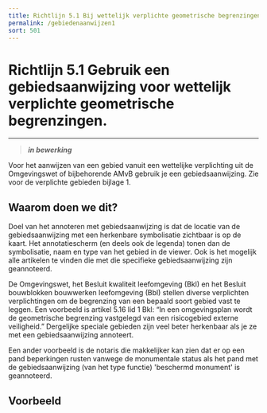 ```yaml
---
title: Richtlijn 5.1 Bij wettelijk verplichte geometrische begrenzingen
permalink: /gebiedenaanwijzen1
sort: 501
---
```


# Richtlijn 5.1 Gebruik een gebiedsaanwijzing voor wettelijk verplichte geometrische begrenzingen.
----------------

> _**in bewerking**_

Voor het aanwijzen van een gebied vanuit een wettelijke verplichting uit de Omgevingswet of bijbehorende AMvB gebruik je een gebiedsaanwijzing. Zie voor de verplichte gebieden bijlage 1.

## Waarom doen we dit?

Doel van het annoteren met gebiedsaanwijzing is dat de locatie van de gebiedsaanwijzing met een herkenbare symbolisatie zichtbaar is op de kaart. Het annotatiescherm (en deels ook de legenda) tonen dan de symbolisatie, naam en type van het gebied in de viewer. Ook is het mogelijk alle artikelen te vinden die met die specifieke gebiedsaanwijzing zijn geannoteerd. 

De Omgevingswet, het Besluit kwaliteit leefomgeving (Bkl) en het Besluit bouwblokken bouwwerken leefomgeving (Bbl) stellen diverse verplichten verplichtingen om de begrenzing van een bepaald soort gebied vast te leggen. Een voorbeeld is artikel 5.16 lid 1 Bkl: “In een omgevingsplan wordt de geometrische begrenzing vastgelegd van een risicogebied externe veiligheid.” Dergelijke speciale gebieden zijn veel beter herkenbaar als je ze met een gebiedsaanwijzing annoteert.  

Een ander voorbeeld is de notaris die makkelijker kan zien dat er op een pand beperkingen rusten vanwege de monumentale status als het pand met de gebiedsaanwijzing (van het type functie) 'beschermd monument' is geannoteerd. 

**Voorbeeld**
----------------

